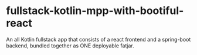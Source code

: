 # fullstack-kotlin-mpp-with-bootiful-react
An all Kotlin fullstack app that consists of a react frontend and a spring-boot backend, bundled together as ONE deployable fatjar.

